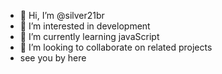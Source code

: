 - 👋 Hi, I’m @silver21br
- 👀 I’m interested in development
- 🌱 I’m currently learning javaScript
- 💞️ I’m looking to collaborate on related projects
- see you by here

<!---
silver21br/silver21br is a ✨ special ✨ repository because its `README.md` (this file) appears on your GitHub profile.
You can click the Preview link to take a look at your changes.
--->
